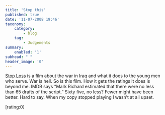 ```yaml
---
title: 'Stop this'
published: true
date: '11-07-2008 19:46'
taxonomy:
    category:
        - blog
    tag:
        - Judgements
summary:
    enabled: '1'
subhead: " "
header_image: '0'
---
```


[Stop Loss](https://www.imdb.com/title/tt0489281/) is a film about the war in Iraq and what it does to the young men who serve. War is hell. So is this film. How it gets the ratings it does is beyond me. IMDB says “Mark Richard estimated that there were no less than 65 drafts of the script.” Sixty five, no less? Fewer might have been better. Hard to say. When my copy stopped playing I wasn’t at all upset.

[rating:0]  
